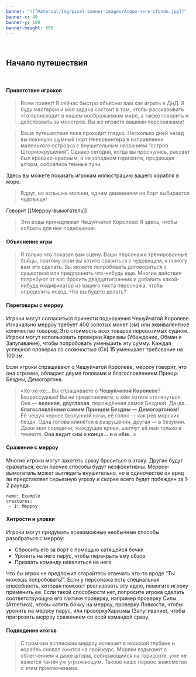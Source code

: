 ```yaml
---
banner: "![[Material/img/pixel-banner-images/Acque-nere-sfondo.jpg]]"
banner-x: 40
banner-y: 100
banner-height: 800
---
```


&nbsp;
## Начало путешествия

&nbsp;
#### Приветствие игроков

> Всем привет! Я сейчас быстро объясню вам как играть в ДнД. Я буду мастером и моя задача состоит в том, чтобы рассказывать что происходит в нашем воображаемом мире, а также говорить и действовать за монстров. Вы же играете вашими персонажами!

> Ваше путешествие пока проходит гладко. Несколько дней назад вы покинули шумный порт Невервинтера в направлении маленького островка с внушительным названием “остров Штормокрушений”. Однако сегодня, когда вы проснулись, рассвет был кроваво-красным, а на западном горизонте, предвещая шторм, собрались темные тучи.

Здесь вы можете показать игрокам иллюстрацию вашего корабля в море.
> Вдруг, во вспышке молнии, одним движением на борт выбирается чудовище!

Говорит [[Мерроу-вымогатель]]
> Эти воды принадлежат Чешуйчатой Королеве! Я здесь, чтобы собрать для нее подношения.

#### Объяснение игры

> Я только что показал вам сцену. Ваши персонажи тренированные бойцы, поэтому если вы хотите сразиться с чудовищем, я помогу вам это сделать. Вы можете попробовать договориться с существом или предпринять что-нибудь еще. Многие действия потребуют от вас бросить двадцатигранник и добавить какой-нибудь модификатор из вашего листа персонажа, чтобы определить исход. Что вы будете делать?

#### Переговоры с мерроу

Игроки могут согласиться принести подношения Чешуйчатой Королеве. Изначально мерроу требует 400 золотых монет (зм) или эквивалентное количество товаров. Это стоимость всех товаров перевозимых судном. Игроки могут использовать проверки Харизмы (Убеждение, Обман и Запугивание), чтобы попробовать уменьшить эту сумму. Каждая успешная проверка со сложностью (Сл) 15 уменьшает требование на 100 зм.

Если игроки спрашивают о Чешуйчатой Королеве, мерроу говорит, что она огромна, обладает двумя головами и благословлением Принца Бездны, Демогоргона.
> «Хе-хе-хе… Вы спрашиваете о **Чешуйчатой Королеве**? Безрассудные! Вы не представляете, с кем хотите столкнуться. Она — **великая**, **двуглавая**, порождённая самой Бездной. Да-да… **благословлённая самим Принцем Бездны — Демогоргоном!**  
> Её чешуя чернее безлунной ночи, её голос — как рев морских бездн. Одна голова клянётся в разрушении, другая — в безумии.  Даже мои сородичи, жаждущие крови, шепчут её имя только в темноте.  **Она видит сны о конце… и о нём**...»

#### Сражение с мерроу

Многие игроки могут захотеть сразу броситься в атаку. Другие будут сражаться, если прочие способы будут неэффективны.
Мерроу-вымогатель может выглядеть внушительно, но в одиночестве он вряд ли представляет серьезную угрозу и скорее всего будет побежден за 1-2 раунда.

```encounter-table
name: Example
creatures:
 - 1: Мерроу
```

#### Хитрости и уловки

Игроки могут придумать всевоможные необычные способы разобраться с мерроу:
- Сбросить его за борт с помощью катящейся бочки
- Уронить на него парус, чтобы перекрыть ему обзор
- Призвать команду навалиться на него

Что бы игрок не предложил старайтесь отвечать что-то вроде “Ты можешь попробовать!”. Если у персонажа есть специальная способность, которая поможет реализовать эту идею, помогите игроку применить ее. Если такой способности нет, попросите игрока сделать соответствующую его тактике проверку, например проверку Силы (Атлетика), чтобы катить бочку на мерроу, проверку Ловкости, чтобы уронить на мерроу парус, или проверкуХаризмы (Запугивание), чтобы пригрозить мерроу сражением со всей командой сразу.

#### Подведение итогов

> С громким всплеском мерроу исчезает в морской глубине и корабль сновал ожится на свой курс. Моряки вздыхают с облегчением и даже шторм, собирающийся на горизонте, уже не кажется таким уж угрожающим. Таково наше первое знакомство с этим приключением.

